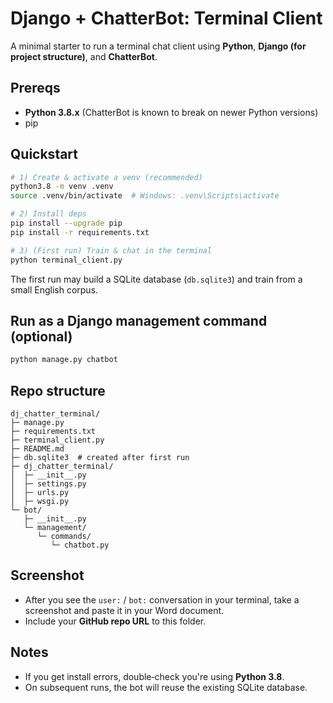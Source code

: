 # Django + ChatterBot: Terminal Client

A minimal starter to run a terminal chat client using **Python**, **Django (for project structure)**, and **ChatterBot**.

## Prereqs
- **Python 3.8.x** (ChatterBot is known to break on newer Python versions)
- pip

## Quickstart
```bash
# 1) Create & activate a venv (recommended)
python3.8 -m venv .venv
source .venv/bin/activate  # Windows: .venv\Scripts\activate

# 2) Install deps
pip install --upgrade pip
pip install -r requirements.txt

# 3) (First run) Train & chat in the terminal
python terminal_client.py
```

The first run may build a SQLite database (`db.sqlite3`) and train from a small English corpus.

## Run as a Django management command (optional)
```bash
python manage.py chatbot
```

## Repo structure
```
dj_chatter_terminal/
├─ manage.py
├─ requirements.txt
├─ terminal_client.py
├─ README.md
├─ db.sqlite3  # created after first run
├─ dj_chatter_terminal/
│  ├─ __init__.py
│  ├─ settings.py
│  ├─ urls.py
│  ├─ wsgi.py
└─ bot/
   ├─ __init__.py
   └─ management/
      └─ commands/
         └─ chatbot.py
```

## Screenshot
- After you see the `user:` / `bot:` conversation in your terminal, take a screenshot and paste it in your Word document.
- Include your **GitHub repo URL** to this folder.

## Notes
- If you get install errors, double‑check you're using **Python 3.8**.
- On subsequent runs, the bot will reuse the existing SQLite database.
